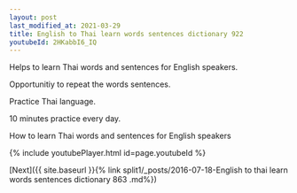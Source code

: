 ```yaml
---
layout: post
last_modified_at: 2021-03-29
title: English to Thai learn words sentences dictionary 922 
youtubeId: 2HKabbI6_IQ
---
```

 
 
Helps to learn Thai words and sentences for English speakers.

Opportunitiy to repeat the words sentences. 

Practice Thai language. 
 
10 minutes practice every day. 
 
How to learn Thai words and sentences for English speakers 
 
{% include youtubePlayer.html id=page.youtubeId %}
 
 
[Next]({{ site.baseurl }}{% link  split1/_posts/2016-07-18-English to thai learn words sentences dictionary 863 .md%})
 
